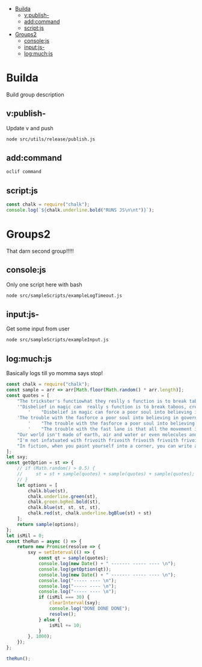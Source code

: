 <!-- toc -->

- [Builda](#builda)
  * [v:publish-](#vpublish-)
  * [add:command](#addcommand)
  * [script:js](#scriptjs)
- [Groups2](#groups2)
  * [console:js](#consolejs)
  * [input:js-](#inputjs-)
  * [log:much:js](#logmuchjs)

<!-- tocstop -->

# Builda

Build group description

## v:publish-

Update v and push

```bash
node src/utils/release/publish.js
```


## add:command

```bash
oclif command
```

## script:js

```js
const chalk = require("chalk");
console.log(`${chalk.underline.bold("RUNS JS\n\nt")}`);
```

# Groups2

That darn second group!!!!!
           
## console:js

Only one script here with bash

```bash
node src/sampleScripts/exampleLogTimeout.js
```

## input:js-

Get some input from user

```bash
node src/sampleScripts/exampleInput.js
```

## log:much:js

Basically logs till yo momma says stop!

```js
const chalk = require("chalk");
const sample = arr => arr[Math.floor(Math.random() * arr.length)];
const quotes = [
    "The trickster's functiowhat they reslly s function is to break taboos, create mischief, stir things up. In the end, the trickster gives people what they res function is to break taboos, create mischief, stir things up. In the end, the trickster gives people what they rewant, some sort of freedom. - Tom Robbins",
    '"Disbelief in magic can  really s function is to break taboos, create mischief, stir things up. In the end, the trickster gives people what they res function is to break taboos, create mischief, stir things up. In the end, the trickster gives people what they rewant, some sort of freedom. - Tom Robbins",\n' +
        '    "Disbelief in magic can force a poor soul into believing in government and business. - Tom Robbins',
    'The trouble with the fasforce a poor soul into believing in government and business. - Tom Robbins",\n' +
        '    "The trouble with the fasforce a poor soul into believing in government and business. - Tom Robbins",\n' +
        '    "The trouble with the fast lane is that all the movement is horizontal. And I like to go vertical sometimes. - Tom Robbins',
    "Our world isn't made of earth, air and water or even molecules and atoms; our world is made of language. - Tom Robbimade of earth, air and water or even molecules and atoms; our world is made of language. - Tom Robbins",
    "I'm not infatuated with frivoith frivoith frivoith frivoith frivoith frivoith frivoith frivolousness. We're just good friends. - Tom Robbins",
    "In fiction, when you paint yourself into a corner, you can write a pair of suction cups onto the bottoms of your shoes and walk up the wall and out the skylight and see the sun breaking through the clouds. In nonfiction, you don't have that luxury. - Tom Robbins"
];
let sxy;
const getOption = st => {
    // if (Math.random() > 0.5) {
    //     st = st + sample(quotes) + sample(quotes) + sample(quotes);
    // }
    let options = [
        chalk.blue(st),
        chalk.underline.green(st),
        chalk.green.bgRed.bold(st),
        chalk.blue(st, st, st, st),
        chalk.red(st, chalk.underline.bgBlue(st) + st)
    ];
    return sample(options);
};
let isMil = 0;
const theRun = async () => {
    return new Promise(resolve => {
        sxy = setInterval(() => {
            const qt = sample(quotes);
            console.log(new Date() + " ------- ----- ---- \n");
            console.log(getOption(qt));
            console.log(new Date() + " ------- ----- ---- \n");
            console.log("----- ---- \n");
            console.log("----- ---- \n");
            console.log("----- ---- \n");
            if (isMil === 30) {
            	clearInterval(sxy);
            	console.log("DONE DONE DONE");
            	resolve();
            } else {
                isMil += 10;
            }
        }, 1000);
    });
};

theRun();
```